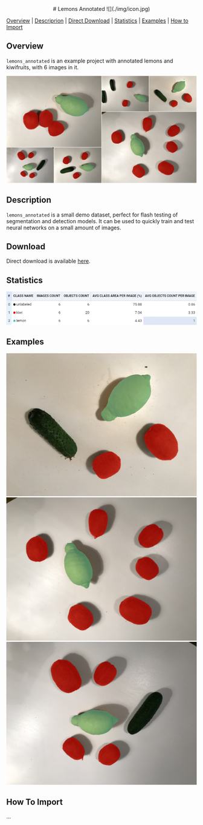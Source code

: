 
<div align="center"> # Lemons Annotated  ![](./img/icon.jpg) </div>

<p align="center">

  <a href="#overview">Overview</a> |
  <a href="#description">Descriprion</a> |
  <a href="#download">Direct Download</a> |
  <a href="#statistics">Statistics</a> |
  <a href="#examples">Examples</a> |
  <a href="#how-to-import">How to Import</a> 
</p>

## Overview 

 `lemons_annotated` is an example project with annotated lemons and kiwifruits, with 6 images in it. 

![](./img/IMG_0748_pr.jpg)

## Description 

`lemons_annotated` is a small demo dataset, perfect for flash testing of segmentation and detection models. It can be used to quickly train and test neural networks on a small amount of images.

## Download
Direct download is available [here](x).

## Statistics
![](./img/stats.jpg)

## Examples

![](./img/IMG_0748.png) ![](./img/IMG_2084.png) ![](./img/IMG_4451.png) 

## How To Import
...
